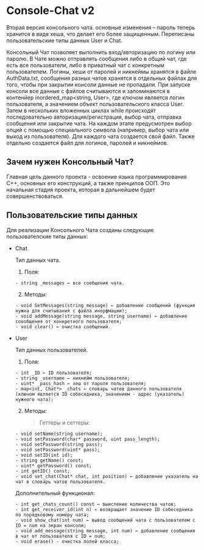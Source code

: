# Console-Chat v2
Вторая версия консольного чата. основные изменения – пароль теперь хранится в виде хеша, что делает его более защищенным. Переписаны пользовательские типы данных User и Chat. 

Консольный Чат позволяет выполнить вход/авторизацию по логину или паролю. В Чате можно отправлять сообщения либо в общий чат, где есть все пользователи, либо в приватный чат с конкретным пользователем.
Логины, хеши от паролей и никнеймы хранятся в файле AuthData.txt, сообщения разных чатов хранятся в отдельных файлах для того, чтобы при закрытии консоли данные не пропадали. При запуске консоли все данные с файлов считываются и запоминаются в контенйер inordered_map<string, User>, где ключом является логин пользователя, а значением объект пользовательского класса User. Затем в нескольких вложенных циклах while происходят последовательно авторизация/регистрация, выбор чата, отправка сообщения или закрытие чата. На каждом этапе предусмотрен выбор опций с помощью специального символа (например, выбор чата или выход из пользователя). Для каждого чата создается свой файл. Также отдельно создается файл для логинов, паролей и никнеймов.

## Зачем нужен Консольный Чат?
Главная цель данного проекта - освоение языка программирования C++, основных его конструкций, а также принципов ООП. Это начальная стадия проекта, которая в дальнейшем будет совершенствоваться.

## Пользовательские типы данных
Для реализации Консольного Чата созданы следующие пользователские типы данных:

* Chat

  Тип данных чата.

  1. Поля:
  	```
	- string _messages ← все сообщения чата.
	```
  2. Методы:
  	```
  	- void SetMessages(string message) ← добавление сообщений (функция нужна для считывания с файла инорфмации);
  	- void addMessage(string message, string username) ← добавление соообщения от конкретного пользователя;
  	- void clear() ← очистка сообщений.
	```
* User

  Тип данных пользователей.

  1. Поля:
  	```
  	- int _ID ← ID пользователя;
  	- string _username ← никнейм пользователя;
  	- uint* _pass_hash ← хеш от пароля пользователя;
  	- map<int, Chat*> _chats ← словарь чатов данного пользователя 
	(ключом является ID собеседника, значением - адрес (указатель) нужного чата);
	```
  2. Методы:
     	> Геттеры и сеттеры:
  	```
  	- void setName(string username);
   	- void setPassword(char* password, uint pass_length);
  	- void setPassword(string pass);
  	- void setPassword(uint* pass);
  	- void setID(int id);
  	- string getName() const;
  	- uint* getPassword() const;
  	- int getID() const;
  	- void set_chat(Chat* chat, int position) ← добавление указатель на чат в словарь чатов пользователя.
	```
  
  	Дополнительный функционал:
  	```
  	- int get_chats_count() const ← выисление количества чатов;
  	- int get_receiver_id(int n) ← возвращает значение ID собеседника по порядковому номеру чата;
  	- void show_chat(int num) ← вывод сообщений чата с пользователем с ID = num на экран консоли;
  	- void add_message(string message, int num) ← добавление сообщения в чат от пользователя с ID = num;
 	- void erase() - очистка полей класса;
   	```	
